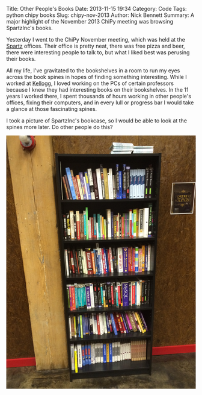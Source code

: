 Title: Other People's Books
Date: 2013-11-15 19:34
Category: Code
Tags: python chipy books
Slug: chipy-nov-2013
Author: Nick Bennett
Summary: A major highlight of the November 2013 ChiPy meeting was browsing SpartzInc's books.

Yesterday I went to the ChiPy November meeting, which was held at the [Spartz](http://www.spartzinc.com/) offices. Their office is pretty neat, there was free pizza and beer, there were interesting people to talk to, but what I liked best was perusing their books.

All my life, I've gravitated to the bookshelves in a room to run my eyes across the book spines in hopes of finding something interesting. While I worked at [Kellogg](http://www.kellogg.northwestern.edu/), I loved working on the PCs of certain professors because I knew they had interesting books on their bookshelves. In the 11 years I worked there, I spent thousands of hours working in other people's offices, fixing their computers, and in every lull or progress bar I would take a glance at those fascinating spines.

I took a picture of SpartzInc's bookcase, so I would be able to look at the spines more later. Do other people do this?

![SpartzInc's bookcase](./images/2013-11-14_21.38.13.jpg)
